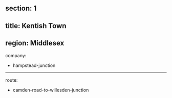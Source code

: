 section: 1
----
title: Kentish Town
----
region: Middlesex
----
company:
- hampstead-junction
----
route:
- camden-road-to-willesden-junction
